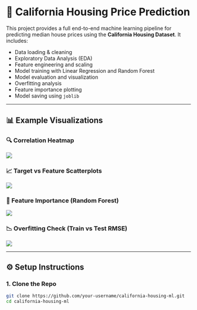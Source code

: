 # 🏡 California Housing Price Prediction

This project provides a full end-to-end machine learning pipeline for predicting median house prices using the **California Housing Dataset**. It includes:

- Data loading & cleaning
- Exploratory Data Analysis (EDA)
- Feature engineering and scaling
- Model training with Linear Regression and Random Forest
- Model evaluation and visualization
- Overfitting analysis
- Feature importance plotting
- Model saving using `joblib`

---

## 📊 Example Visualizations

### 🔍 Correlation Heatmap
![](images/correlation_heatmap.png)

### 📈 Target vs Feature Scatterplots
![](images/target_vs_feature.png)

### 🎯 Feature Importance (Random Forest)
![](images/feature_importance.png)

### 📉 Overfitting Check (Train vs Test RMSE)
![](images/overfitting_check_rf.png)

---

## ⚙️ Setup Instructions

### 1. Clone the Repo

```bash
git clone https://github.com/your-username/california-housing-ml.git
cd california-housing-ml
